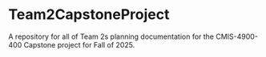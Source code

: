 # Team2CapstoneProject
A repository for all of Team 2s planning documentation for the CMIS-4900-400 Capstone project for Fall of 2025.
